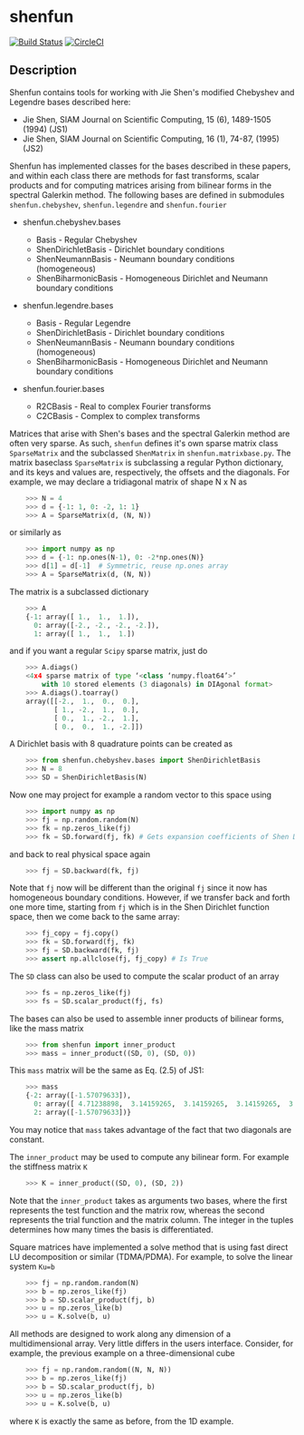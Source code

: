 # shenfun

[![Build Status](https://travis-ci.org/spectralDNS/shenfun.svg?branch=master)](https://travis-ci.org/spectralDNS/shenfun)
[![CircleCI](https://circleci.com/gh/spectralDNS/shenfun.svg?style=svg)](https://circleci.com/gh/spectralDNS/shenfun)

Description
-----------

Shenfun contains tools for working with Jie Shen's modified Chebyshev and Legendre bases described here:
  * Jie Shen, SIAM Journal on Scientific Computing, 15 (6), 1489-1505 (1994) (JS1)
  * Jie Shen, SIAM Journal on Scientific Computing, 16 (1), 74-87, (1995) (JS2)

Shenfun has implemented classes for the bases described in these papers, and within each class there are methods for fast transforms, scalar products and for computing matrices arising from bilinear forms in the spectral Galerkin method. The following bases are defined in submodules `shenfun.chebyshev`, `shenfun.legendre` and `shenfun.fourier`

* shenfun.chebyshev.bases
  * Basis - Regular Chebyshev 
  * ShenDirichletBasis - Dirichlet boundary conditions
  * ShenNeumannBasis - Neumann boundary conditions (homogeneous)
  * ShenBiharmonicBasis - Homogeneous Dirichlet and Neumann boundary conditions

* shenfun.legendre.bases
  * Basis - Regular Legendre
  * ShenDirichletBasis - Dirichlet boundary conditions
  * ShenNeumannBasis - Neumann boundary conditions (homogeneous)
  * ShenBiharmonicBasis - Homogeneous Dirichlet and Neumann boundary conditions

* shenfun.fourier.bases
  * R2CBasis - Real to complex Fourier transforms
  * C2CBasis - Complex to complex transforms

Matrices that arise with Shen's bases and the spectral Galerkin method are often very sparse. As such, `shenfun` defines it's own sparse matrix class `SparseMatrix` and the subclassed `ShenMatrix` in `shenfun.matrixbase.py`. The matrix baseclass `SparseMatrix` is subclassing a regular Python dictionary, and its keys and values are, respectively, the offsets and the diagonals. For example, we may declare a tridiagonal matrix of shape N x N as

```python
    >>> N = 4
    >>> d = {-1: 1, 0: -2, 1: 1}
    >>> A = SparseMatrix(d, (N, N))
```

or similarly as

```python
    >>> import numpy as np
    >>> d = {-1: np.ones(N-1), 0: -2*np.ones(N)}
    >>> d[1] = d[-1]  # Symmetric, reuse np.ones array
    >>> A = SparseMatrix(d, (N, N))
```

The matrix is a subclassed dictionary

```python
    >>> A
    {-1: array([ 1.,  1.,  1.]),
      0: array([-2., -2., -2., -2.]),
      1: array([ 1.,  1.,  1.])
```

and if you want a regular `Scipy` sparse matrix, just do

```python
    >>> A.diags()
    <4x4 sparse matrix of type ‘<class ‘numpy.float64’>’
        with 10 stored elements (3 diagonals) in DIAgonal format>
    >>> A.diags().toarray()
    array([[-2.,  1.,  0.,  0.],
           [ 1., -2.,  1.,  0.],
           [ 0.,  1., -2.,  1.],
           [ 0.,  0.,  1., -2.]])
```

A Dirichlet basis with 8 quadrature points can be created as

```python
    >>> from shenfun.chebyshev.bases import ShenDirichletBasis
    >>> N = 8
    >>> SD = ShenDirichletBasis(N)
```

Now one may project for example a random vector to this space using

```python
    >>> import numpy as np
    >>> fj = np.random.random(N)
    >>> fk = np.zeros_like(fj)
    >>> fk = SD.forward(fj, fk) # Gets expansion coefficients of Shen Dirichlet basis```
```

and back to real physical space again

```python
    >>> fj = SD.backward(fk, fj)
``` 

Note that `fj` now will be different than the original `fj` since it now has homogeneous boundary conditions. However, if we transfer back and forth one more time, starting from `fj` which is in the Shen Dirichlet function space, then we come back to the same array:

```python
    >>> fj_copy = fj.copy()
    >>> fk = SD.forward(fj, fk)
    >>> fj = SD.backward(fk, fj)
    >>> assert np.allclose(fj, fj_copy) # Is True
```

The `SD` class can also be used to compute the scalar product of an array

```python
    >>> fs = np.zeros_like(fj)
    >>> fs = SD.scalar_product(fj, fs)
```

The bases can also be used to assemble inner products of bilinear forms, like the mass matrix

```python
    >>> from shenfun import inner_product
    >>> mass = inner_product((SD, 0), (SD, 0))
```

This `mass` matrix will be the same as Eq. (2.5) of JS1:

```python
    >>> mass
    {-2: array([-1.57079633]),
      0: array([ 4.71238898,  3.14159265,  3.14159265,  3.14159265,  3.14159265, 3.14159265]),
      2: array([-1.57079633])}
```

You may notice that `mass` takes advantage of the fact that two diagonals are constant. 

The `inner_product` may be used to compute any bilinear form. For example the stiffness matrix `K`

```python
    >>> K = inner_product((SD, 0), (SD, 2))
```
Note that the `inner_product` takes as arguments two bases, where the first represents the test function and the matrix row, whereas the second represents the trial function and the matrix column. The integer in the tuples determines how many times the basis is differentiated.

Square matrices have implemented a solve method that is using fast direct LU decomposition or similar (TDMA/PDMA). For example, to solve the linear system `Ku=b`

```python
    >>> fj = np.random.random(N)
    >>> b = np.zeros_like(fj)
    >>> b = SD.scalar_product(fj, b)
    >>> u = np.zeros_like(b)
    >>> u = K.solve(b, u)
```

All methods are designed to work along any dimension of a multidimensional array. Very little differs in the users interface. Consider, for example, the previous example on a three-dimensional cube 

```python
    >>> fj = np.random.random((N, N, N))
    >>> b = np.zeros_like(fj)
    >>> b = SD.scalar_product(fj, b)
    >>> u = np.zeros_like(b)
    >>> u = K.solve(b, u)
```
where `K` is exactly the same as before, from the 1D example.
